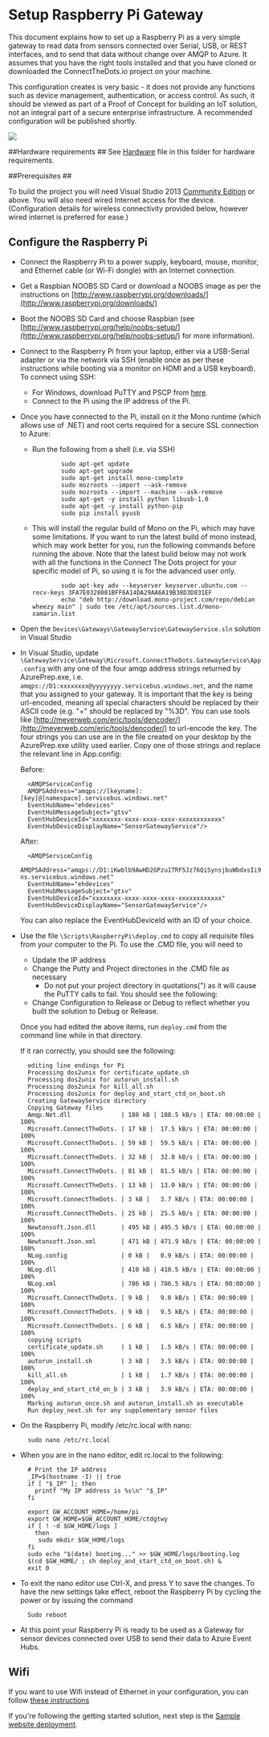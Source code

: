 # Setup Raspberry Pi Gateway #
This document explains how to set up a Raspberry Pi as a very simple gateway to read data from sensors connected over Serial, USB, or REST interfaces, and to send that data without change over AMQP to Azure. 
It assumes that you have the right tools installed and that you have cloned or downloaded the ConnectTheDots.io project on your machine.

This configuration creates is very basic - it does not provide any functions such as device management, authentication, or access control. As such, it should be viewed as part of a Proof of Concept for building an IoT solution, not an integral part of a secure enterprise infrastructure. A recommended configuration will be published shortly.

![](PiBoard.png)

##Hardware requirements ##
See [Hardware](Hardware.md) file in this folder for hardware requirements.


##Prerequisites ##

To build the project you will need Visual Studio 2013 [Community Edition](http://www.visualstudio.com/downloads/download-visual-studio-vs) or above. You will also need wired Internet access for the device. (Configuration details for wireless connectivity provided below, however wired internet is preferred for ease.)

## Configure the Raspberry Pi ##

* Connect the Raspberry Pi to a power supply, keyboard, mouse, monitor, and Ethernet cable (or Wi-Fi dongle) with an Internet connection.
* Get a Raspbian NOOBS SD Card or download a NOOBS image as per the instructions on [http://www.raspberrypi.org/downloads/](http://www.raspberrypi.org/downloads/)
* Boot the NOOBS SD Card and choose Raspbian (see [http://www.raspberrypi.org/help/noobs-setup/](http://www.raspberrypi.org/help/noobs-setup/) for more information).
* Connect to the Raspberry Pi from your laptop, either via a USB-Serial adapter or via the network via SSH (enable once as per these instructions while booting via a monitor on HDMI and a USB keyboard). To connect using SSH:
    * For Windows, download PuTTY and PSCP from [here](http://www.putty.org/).
    * Connect to the Pi using the IP address of the Pi.
* Once you have connected to the Pi, install on it the Mono runtime (which allows use of .NET) and root certs required for a secure SSL connection to Azure:
    * Run the following from a shell (i.e. via SSH)
    

                  sudo apt-get update 
				  sudo apt-get upgrade 
                  sudo apt-get install mono-complete
                  sudo mozroots --import --ask-remove
				  sudo mozroots --import --machine --ask-remove
				  sudo apt-get -y install python libusb-1.0
				  sudo apt-get -y install python-pip
				  sudo pip install pyusb

    * This will install the regular build of Mono on the Pi, which may have some limitations. If you want to run the latest build of mono instead, which may work better for you, run the following commands before running the above. Note that the latest build below may not work with all the functions in the Connect The Dots project for your specific model of Pi, so using it is for the advanced user only. 
    
                  sudo apt-key adv --keyserver keyserver.ubuntu.com --recv-keys 3FA7E0328081BFF6A14DA29AA6A19B38D3D831EF 
                  echo "deb http://download.mono-project.com/repo/debian wheezy main" | sudo tee /etc/apt/sources.list.d/mono-xamarin.list 



* Open the `Devices\Gateways\GatewayService\GatewayService.sln` solution in Visual Studio
* In Visual Studio, update `\GatewayService\Gateway\Microsoft.ConnectTheDots.GatewayService\App.config` with any one of the four amqp address strings returned by AzurePrep.exe, i.e. `amqps://D1:xxxxxxxx@yyyyyyyy.servicebus.windows.net`, and the 
name that you assigned to your gateway. It is important that the key is being url-encoded, meaning all special characters should be replaced by their ASCII code (e.g. "=" should be replaced by "%3D". You can use tools like [http://meyerweb.com/eric/tools/dencoder/](http://meyerweb.com/eric/tools/dencoder/) to url-encode the key. The four strings you can use are in the file created on your desktop by the AzurePrep.exe utility used earlier. Copy one of those strings and replace the relevant line in App.config:

	Before:
    
 
		<AMQPServiceConfig
		AMQPSAddress="amqps://[keyname]:[key]@[namespace].servicebus.windows.net"
		EventHubName="ehdevices"
		EventHubMessageSubject="gtsv"
		EventHubDeviceId="xxxxxxxx-xxxx-xxxx-xxxx-xxxxxxxxxxxx"
		EventHubDeviceDisplayName="SensorGatewayService"/>

	After:
 
		<AMQPServiceConfig
		AMQPSAddress="amqps://D1:iKwblb9AwHD2GPzu1TRF5Jz76QiSynsjbuWbdxsIi98%3D@sstest20-ns.servicebus.windows.net"
		EventHubName="ehdevices"
		EventHubMessageSubject="gtsv"
		EventHubDeviceId="xxxxxxxx-xxxx-xxxx-xxxx-xxxxxxxxxxxx"
		EventHubDeviceDisplayName="SensorGatewayService"/>

	You can also replace the EventHubDeviceId with an ID of your choice.

* Use  the file `\Scripts\RaspberryPi\deploy.cmd` to copy all requisite files from your computer to the Pi. To use the .CMD file, you will need to 
        
    * Update the IP address
    * Change the Putty and Project directories in the .CMD file as necessary
	    * Do not put your project directory in quotations(") as it will cause the PuTTY calls to fail.  You should see the following:
    * Change Configuration to Release or Debug to reflect whether you built the solution to Debug or Release. 

	Once you had edited the above items, run `deploy.cmd` from the command line while in that directory.

	If it ran correctly, you should see the following:

		editing line endings for Pi
		Processing dos2unix for certificate_update.sh
		Processing dos2unix for autorun_install.sh
		Processing dos2unix for kill_all.sh
		Processing dos2unix for deploy_and_start_ctd_on_boot.sh
		Creating GatewayService directory
		Copying Gateway files
		Amqp.Net.dll              | 188 kB | 188.5 kB/s | ETA: 00:00:00 | 100%
		Microsoft.ConnectTheDots. | 17 kB |  17.5 kB/s | ETA: 00:00:00 | 100%
		Microsoft.ConnectTheDots. | 59 kB |  59.5 kB/s | ETA: 00:00:00 | 100%
		Microsoft.ConnectTheDots. | 32 kB |  32.0 kB/s | ETA: 00:00:00 | 100%
		Microsoft.ConnectTheDots. | 81 kB |  81.5 kB/s | ETA: 00:00:00 | 100%
		Microsoft.ConnectTheDots. | 13 kB |  13.0 kB/s | ETA: 00:00:00 | 100%
		Microsoft.ConnectTheDots. | 3 kB |   3.7 kB/s | ETA: 00:00:00 | 100%
		Microsoft.ConnectTheDots. | 25 kB |  25.5 kB/s | ETA: 00:00:00 | 100%
		Newtonsoft.Json.dll       | 495 kB | 495.5 kB/s | ETA: 00:00:00 | 100%
		Newtonsoft.Json.xml       | 471 kB | 471.9 kB/s | ETA: 00:00:00 | 100%
		NLog.config               | 0 kB |   0.9 kB/s | ETA: 00:00:00 | 100%
		NLog.dll                  | 410 kB | 410.5 kB/s | ETA: 00:00:00 | 100%
		NLog.xml                  | 786 kB | 786.5 kB/s | ETA: 00:00:00 | 100%
		Microsoft.ConnectTheDots. | 9 kB |   9.0 kB/s | ETA: 00:00:00 | 100%
		Microsoft.ConnectTheDots. | 9 kB |   9.5 kB/s | ETA: 00:00:00 | 100%
		Microsoft.ConnectTheDots. | 6 kB |   6.5 kB/s | ETA: 00:00:00 | 100%
		copying scripts
		certificate_update.sh     | 1 kB |   1.5 kB/s | ETA: 00:00:00 | 100%
		autorun_install.sh        | 3 kB |   3.5 kB/s | ETA: 00:00:00 | 100%
		kill_all.sh               | 1 kB |   1.7 kB/s | ETA: 00:00:00 | 100%
		deploy_and_start_ctd_on_b | 3 kB |   3.9 kB/s | ETA: 00:00:00 | 100%
		Marking autorun_once.sh and autorun_install.sh as executable
		Run deploy_next.sh for any supplementary sensor files
    
* On the Raspberry Pi, modify /etc/rc.local with nano:
    
		sudo nano /etc/rc.local
 
* When you are in the nano editor, edit rc.local to the following:
    
		# Print the IP address
		_IP=$(hostname -I) || true
		if [ "$_IP" ]; then
		  printf "My IP address is %s\n" "$_IP"
		fi

		export GW_ACCOUNT_HOME=/home/pi
		export GW_HOME=$GW_ACCOUNT_HOME/ctdgtwy
		if [ ! -d $GW_HOME/logs ]
		  then
		   sudo mkdir $GW_HOME/logs
		fi
		sudo echo "$(date) booting..." >> $GW_HOME/logs/booting.log
		$(cd $GW_HOME/ ; sh deploy_and_start_ctd_on_boot.sh) &
		exit 0


* To exit the nano editor use Ctrl-X, and press Y to save the changes. To have the new settings take effect, reboot the Raspberry Pi by cycling the power or by issuing the command 
    
		Sudo reboot


* At this point your Raspberry Pi is ready to be used as a Gateway for sensor devices connected over USB to send their data to Azure Event Hubs.

## Wifi ##

If you want to use Wifi instead of Ethernet in your configuration, you can follow [these instructions](WiFi-Configuration.md)

If you're following the getting started solution, next step is the [Sample website deployment](../../../Azure/WebSite/WebsitePublish.md).
